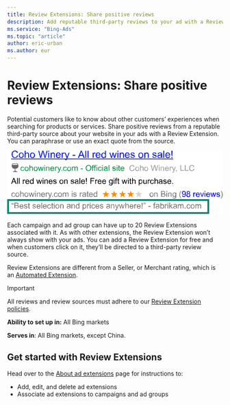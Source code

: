 ```yaml
---
title: Review Extensions: Share positive reviews
description: Add reputable third-party reviews to your ad with a Review Extension.
ms.service: "Bing-Ads"
ms.topic: "article"
author: eric-urban
ms.author: eur
---
```


# Review Extensions: Share positive reviews

Potential customers like to know about other customers’ experiences when searching for products or services. Share positive reviews from a reputable third-party source about your website in your ads with a Review Extension. You can paraphrase or use an exact quote from the source.

![Review Extensions](../images/BA_Conc_Extension_Review.svg)

Each campaign and ad group can have up to 20 Review Extensions associated with it. As with other extensions, the Review Extension won’t always show with your ads. You can add a Review Extension for free and when customers click on it, they’ll be directed to a third-party review source.

Review Extensions are different from a Seller, or Merchant rating, which is an [Automated Extension](./hlp_BA_CONC_AutomatedExtensions.md).

> [!IMPORTANT]
> All reviews and review sources must adhere to our [Review Extension policies](https://go.microsoft.com/fwlink?LinkId=746651).

**Ability to set up in:** All Bing markets

**Serves in**: All Bing markets, except China.

## Get started with Review Extensions

Head over to the [About ad extensions](./hlp_BA_CONC_AboutAdExtensions.md) page for instructions to:

- Add, edit, and delete ad extensions
- Associate ad extensions to campaigns and ad groups


